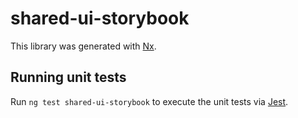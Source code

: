 # shared-ui-storybook

This library was generated with [Nx](https://nx.dev).

## Running unit tests

Run `ng test shared-ui-storybook` to execute the unit tests via [Jest](https://jestjs.io).

